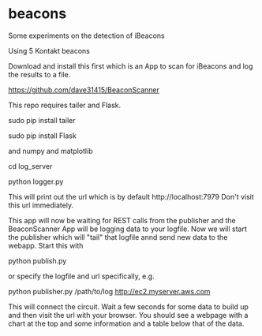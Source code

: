 beacons
=======

Some experiments on the detection of iBeacons

Using 5 Kontakt beacons

Download and install this first which is an App to scan for iBeacons and log the results to a file. 

https://github.com/dave31415/BeaconScanner

This repo requires tailer and Flask. 

sudo pip install tailer

sudo pip install Flask

and numpy and matplotlib

cd log_server

python logger.py

This will print out the url which is by default http://localhost:7979
Don't visit this url immediately. 

This app will now be waiting for REST calls from the publisher and the BeaconScanner App will be logging 
data to your logfile. Now we will start the publisher which will "tail" that logfile annd send new data to the
webapp. Start this with 

python publish.py

or specify the logfile and url specifically, e.g. 

python publisher.py /path/to/log http://ec2.myserver.aws.com

This will connect the circuit. Wait a few seconds for some data to build up and then
visit the url with your browser. You should see a webpage with a chart at the top and some information 
and a table below that of the data. 

